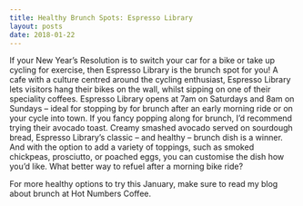 ```yaml
---
title: Healthy Brunch Spots: Espresso Library
layout: posts
date: 2018-01-22
---
```


If your New Year’s Resolution is to switch your car for a bike or take up cycling for exercise, then Espresso Library is the brunch spot for you! A cafe with a culture centred around the cycling enthusiast, Espresso Library lets visitors hang their bikes on the wall, whilst sipping on one of their speciality coffees. Espresso Library opens at 7am on Saturdays and 8am on Sundays – ideal for stopping by for brunch after an early morning ride or on your cycle into town. If you fancy popping along for brunch, I’d recommend trying their avocado toast. Creamy smashed avocado served on sourdough bread, Espresso Library’s classic – and healthy – brunch dish is a winner. And with the option to add a variety of toppings, such as smoked chickpeas, prosciutto, or poached eggs, you can customise the dish how you’d like. What better way to refuel after a morning bike ride?

For more healthy options to try this January, make sure to read my blog about brunch at Hot Numbers Coffee.
